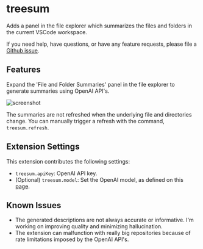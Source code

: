 # treesum

Adds a panel in the file explorer which summarizes the files and folders in the
current VSCode workspace.

If you need help, have questions, or have any feature requests, please file a
[Github issue](https://github.com/hardik-vala/TreeSum/issues).

## Features

Expand the 'File and Folder Summaries' panel in the file explorer to generate 
summaries using OpenAI API's.

![screenshot](https://i.postimg.cc/qRnwK59C/screenshot.png)

The summaries are not refreshed when the underlying file and directories change.
You can manually trigger a refresh with the command, `treesum.refresh`.

## Extension Settings

This extension contributes the following settings:

* `treesum.apiKey`: OpenAI API key.
* (Optional) `treesum.model`: Set the OpenAI model, as defined on this
[page](https://platform.openai.com/docs/models/continuous-model-upgrades).

## Known Issues

* The generated descriptions are not always accurate or informative. I'm working
on improving quality and minimizing hallucination.
* The extension can malfunction with really big repositories because of rate
limitations imposed by the OpenAI API's.
